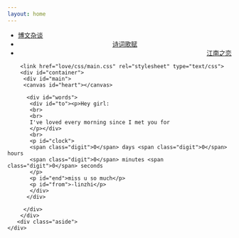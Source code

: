 ```yaml
---
layout: home
---
```


<div class="index-content about">
    <div class="section">
        <ul class="artical-cate">
            <li><a href="/"><span>博文杂谈</span></a></li>
            <li style="text-align:center"><a href="/opinion"><span>诗词歌赋</span></a></li>
            <li class="on" style="text-align:right"><a href="/about"><span>江南之恋</span></a></li>
        </ul>

        <link href="love/css/main.css" rel="stylesheet" type="text/css">
        <div id="container">
         <div id="main">
         <canvas id="heart"></canvas>

          <div id="words">
           <div id="to"><p>Hey girl:
           <br>
           <br>
           I've loved every morning since I met you for
           </p></div>
           <br>
           <p id="clock">
           <span class="digit">0</span> days <span class="digit">0</span> hours 
           <span class="digit">0</span> minutes <span class="digit">0</span> seconds
           </p>
           <p id="end">miss u so much</p>
           <p id="from">-linzhi</p>
           </div>
          </div>

         </div>
        </div>
       <div class="aside">
    </div>
</div>

<script type="text/javascript" src="love/js/jquery.js"></script>
<script type="text/javascript" src="love/js/garden.js"></script>
<script type="text/javascript" src="love/js/main.js"></script>


